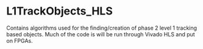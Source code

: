 # L1TrackObjects_HLS
Contains algorithms used for the finding/creation of phase 2 level 1 tracking based objects. Much of the code is will be run through Vivado HLS and put on FPGAs.
